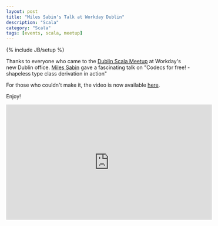 ```yaml
---
layout: post
title: "Miles Sabin's Talk at Workday Dublin"
description: "Scala"
category: "Scala"
tags: [events, scala, meetup]
---
```

{% include JB/setup %}

Thanks to everyone who came to the [Dublin Scala Meetup](http://www.meetup.com/Dublin-Scala-users-group/events/223835810/) at Workday's new Dublin office. 
[Miles Sabin](https://twitter.com/milessabin) gave a fascinating talk on "Codecs for free! - shapeless type class derivation in action"

For those who couldn't make it, the video is now available [here](https://www.youtube.com/watch?v=LaOiBdrM8uo&feature=youtu.be).

Enjoy!

<iframe width="560" height="315" src="https://www.youtube.com/embed/LaOiBdrM8uo" frameborder="0" allowfullscreen></iframe>

